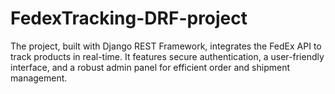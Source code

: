# FedexTracking-DRF-project
The project, built with Django REST Framework, integrates the FedEx API to track products in real-time. It features secure authentication, a user-friendly interface, and a robust admin panel for efficient order and shipment management.
